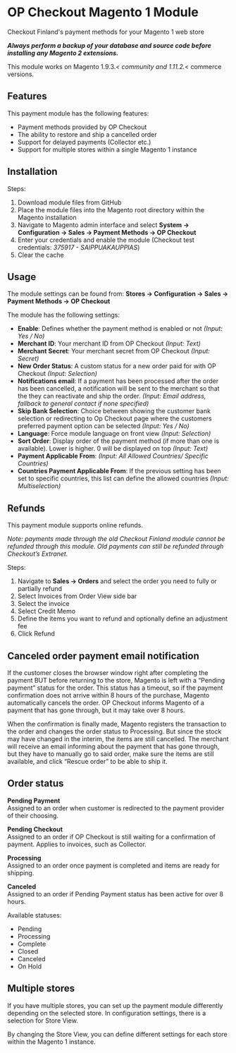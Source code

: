 # OP Checkout Magento 1 Module
Checkout Finland's payment methods for your Magento 1 web store

***Always perform a backup of your database and source code before installing any Magento 2 extensions.***

This module works on Magento 1.9.3.*< community and 1.11.2.*< commerce versions.

## Features
This payment module has the following features:
- Payment methods provided by OP Checkout
- The ability to restore and ship a cancelled order
- Support for delayed payments (Collector etc.)
- Support for multiple stores within a single Magento 1 instance

## Installation
Steps:
1. Download module files from GitHub
2. Place the module files into the Magento root directory within the Magento installation
3. Navigate to Magento admin interface and select __System -> Configuration -> Sales -> Payment Methods -> OP Checkout__
4. Enter your credentials and enable the module (Checkout test credentials: _375917 - SAIPPUAKAUPPIAS_)
5. Clear the cache 

## Usage
The module settings can be found from:
__Stores -> Configuration -> Sales -> Payment Methods -> OP Checkout__

The module has the following settings:
- __Enable__: Defines whether the payment method is enabled or not *(Input: Yes / No)*
- __Merchant ID__: Your merchant ID from OP Checkout *(Input: Text)*
- __Merchant Secret__: Your merchant secret from OP Checkout *(Input: Secret)*
- __New Order Status__: A custom status for a new order paid for with OP Checkout *(Input: Selection)*
- __Notifications email__: If a payment has been processed after the order has been cancelled, a notification will be sent to the merchant so that the they can reactivate and ship the order.  *(Input: Email address, fallback to general contact if none specified)* 
- __Skip Bank Selection__: Choice between showing the customer bank selection or redirecting to Op Checkout page where the customers preferred payment option can be selected  *(Input: Yes / No)* 
- __Language__: Force module language on front view *(Input: Selection)*
- __Sort Order__: Display order of the payment method (if more than one is available). Lower is higher. 0 will be displayed on top *(Input: Text)*
- __Payment Applicable From__: *(Input: All Allowed Countries/ Specific Countries)*
- __Countries Payment Applicable From__: If the previous setting has been set to specific countries, this list can define the allowed countries *(Input: Multiselection)*

## Refunds
This payment module supports online refunds.

_Note: payments made through the old Checkout Finland module cannot be refunded through this module. Old payments can still be refunded through Checkout’s Extranet._

Steps:
1. Navigate to __Sales -> Orders__ and select the order you need to fully or partially refund
2. Select Invoices from Order View side bar
3. Select the invoice
4. Select Credit Memo
5. Define the items you want to refund and optionally define an adjustment fee
6. Click Refund

## Canceled order payment email notification
If the customer closes the browser window right after completing the payment BUT before returning to the store, Magento is left with a “Pending payment” status for the order. This status has a timeout, so if the payment confirmation does not arrive within 8 hours of the purchase, Magento automatically cancels the order. OP Checkout informs Magento of a payment that has gone through, but it may take over 8 hours.

When the confirmation is finally made, Magento registers the transaction to the order and changes the order status to Processing. But since the stock may have changed in the interim, the items are still cancelled. The merchant will receive an email informing about the payment that has gone through, but they have to manually go to said order, make sure the items are still available, and click “Rescue order” to be able to ship it.

## Order status
__Pending Payment__<br/>
Assigned to an order when customer is redirected to the payment provider of their choosing.

__Pending Checkout__<br/>
Assigned to an order if OP Checkout is still waiting for a confirmation of payment. Applies to invoices, such as Collector.

__Processing__<br/>
Assigned to an order once payment is completed and items are ready for shipping.

__Canceled__<br/>
Assigned to an order if Pending Payment status has been active for over 8 hours.

Available statuses:
- Pending
- Processing
- Complete
- Closed
- Canceled
- On Hold

## Multiple stores
If you have multiple stores, you can set up the payment module differently depending on the selected store. In configuration settings, there is a selection for Store View.

By changing the Store View, you can define different settings for each store within the Magento 1 instance.